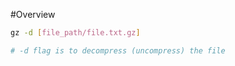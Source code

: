 #Overview

~~~ bash
gz -d [file_path/file.txt.gz]

# -d flag is to decompress (uncompress) the file


~~~


